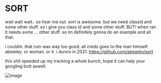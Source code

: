 SORT
=====

wait wait wait.. so hear me out. sort is awesome. but we need classid and some other stuff. so i give you class id and some other stuff. BUT! when ran it needs some ... other stuff. so im definitely gonna do an example and all that. 


i couldnt. that rum was way too good. 
all creds goes to the man himself: abewley. or woman. or it. i dunno in 2021. https://github.com/abewley/sort

this shit speeded up my tracking a whole bunch, hope it can help your googling butt aswell.

![image](https://user-images.githubusercontent.com/4920887/135218908-2fe06769-2872-4883-9cbe-5592ba182fdc.png)
